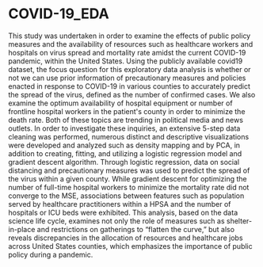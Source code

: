 # COVID-19_EDA

This study was undertaken in order to examine the effects of public policy measures and
the availability of resources such as healthcare workers and hospitals on virus spread and
mortality rate amidst the current COVID-19 pandemic, within the United States. Using the
publicly available covid19 dataset, the focus question for this exploratory data analysis is
whether or not we can use prior information of precautionary measures and policies enacted in
response to COVID-19 in various counties to accurately predict the spread of the virus, defined
as the number of confirmed cases. We also examine the optimum availability of hospital
equipment or number of frontline hospital workers in the patient's county in order to minimize
the death rate. Both of these topics are trending in political media and news outlets. In order to
investigate these inquiries, an extensive 5-step data cleaning was performed, numerous distinct
and descriptive visualizations were developed and analyzed such as density mapping and by
PCA, in addition to creating, fitting, and utilizing a logistic regression model and gradient
descent algorithm. Through logistic regression, data on social distancing and precautionary
measures was used to predict the spread of the virus within a given county. While gradient
descent for optimizing the number of full-time hospital workers to minimize the mortality rate
did not converge to the MSE, associations between features such as population served by
healthcare practitioners within a HPSA and the number of hospitals or ICU beds were exhibited.
This analysis, based on the data science life cycle, examines not only the role of measures such
as shelter-in-place and restrictions on gatherings to “flatten the curve,” but also reveals
discrepancies in the allocation of resources and healthcare jobs across United States counties,
which emphasizes the importance of public policy during a pandemic.
